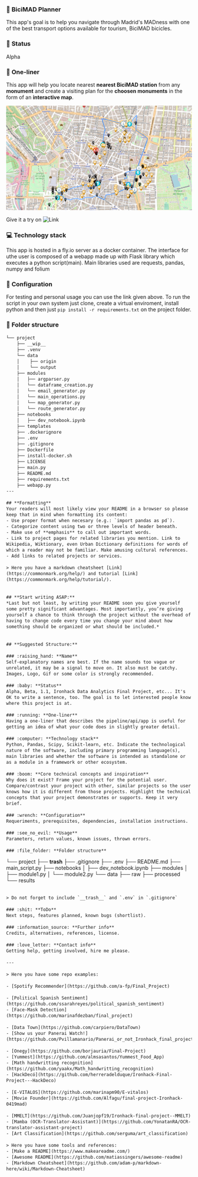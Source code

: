 ### :raising_hand: **BiciMAD Planner** 
This app's goal is to  help you navigate through Madrid's MADness with one of the best transport options available for tourism, BiciMAD bicicles.

### :baby: **Status**
Alpha

### :running: **One-liner**
This app will help you locate nearest **nearest BiciMAD station** from any **monument** and create a visiting plan for the **choosen monuments** in the form of an **interactive map**.

![Image](data/origin/Example_map.png)

Give it a try on ![Link](https://tour-planner.fly.dev/)

### :computer: **Technology stack**
This app is hosted in a fly.io server as a docker container. The interface for uthe user is composed of a webapp made up with Flask library which executes a python script(main). Main libraries used are requests, pandas, numpy and folium

### :wrench: **Configuration**
For testing and personal usage you can use the link given above. To run the script in your own system just clone, create a virtual enviroment, install python and then just `pip install -r requirements.txt` on the project folder.

### :file_folder: **Folder structure**
```
└── project
    ├── __wip__
    ├── .venv
    └── data
    │    ├── origin
    │    └── output
    ├── modules
    │   ├── argparser.py
    │   └── dataframe_creation.py
    │   └── email_generator.py
    │   └── main_operations.py
    │   └── map_generator.py
    │   └── route_generator.py
    ├── notebooks
    │   ├── dev_notebook.ipynb
    ├── templates
    ├── .dockerignore
    ├── .env
    ├── .gitignore
    ├── Dockerfile
    ├── install-docker.sh
    ├── LICENSE
    ├── main.py
    ├── README.md
    ├── requirements.txt
    ├── webapp.py    
---

## **Formatting**
Your readers will most likely view your README in a browser so please keep that in mind when formatting its content: 
- Use proper format when necesary (e.g.: `import pandas as pd`). 
- Categorize content using two or three levels of header beneath. 
- Make use of **emphasis** to call out important words. 
- Link to project pages for related libraries you mention. Link to Wikipedia, Wiktionary, even Urban Dictionary definitions for words of which a reader may not be familiar. Make amusing cultural references. 
- Add links to related projects or services. 

> Here you have a markdown cheatsheet [Link](https://commonmark.org/help/) and tutorial [Link](https://commonmark.org/help/tutorial/).


## **Start writing ASAP:**
*Last but not least, by writing your README soon you give yourself some pretty significant advantages. Most importantly, you’re giving yourself a chance to think through the project without the overhead of having to change code every time you change your mind about how something should be organized or what should be included.*


## **Suggested Structure:**

### :raising_hand: **Name** 
Self-explanatory names are best. If the name sounds too vague or unrelated, it may be a signal to move on. It also must be catchy. Images, Logo, Gif or some color is strongly recommended.

### :baby: **Status**
Alpha, Beta, 1.1, Ironhack Data Analytics Final Project, etc... It's OK to write a sentence, too. The goal is to let interested people know where this project is at.

### :running: **One-liner**
Having a one-liner that describes the pipeline/api/app is useful for getting an idea of what your code does in slightly greater detail. 

### :computer: **Technology stack**
Python, Pandas, Scipy, Scikit-learn, etc. Indicate the technological nature of the software, including primary programming language(s), main libraries and whether the software is intended as standalone or as a module in a framework or other ecosystem.

### :boom: **Core technical concepts and inspiration**
Why does it exist? Frame your project for the potential user. Compare/contrast your project with other, similar projects so the user knows how it is different from those projects. Highlight the technical concepts that your project demonstrates or supports. Keep it very brief.

### :wrench: **Configuration**
Requeriments, prerequisites, dependencies, installation instructions.

### :see_no_evil: **Usage**
Parameters, return values, known issues, thrown errors.

### :file_folder: **Folder structure**
```
└── project
    ├── __trash__
    ├── .gitignore
    ├── .env
    ├── README.md
    ├── main_script.py
    ├── notebooks
    │   ├── dev_notebook.ipynb
    ├── modules
    │   ├── module1.py
    │   └── module2.py
    └── data
        ├── raw
        ├── processed
        └── results
```

> Do not forget to include `__trash__` and `.env` in `.gitignore` 

### :shit: **ToDo**
Next steps, features planned, known bugs (shortlist).

### :information_source: **Further info**
Credits, alternatives, references, license.

### :love_letter: **Contact info**
Getting help, getting involved, hire me please.

---

> Here you have some repo examples:

- [Spotify Recommender](https://github.com/a-fp/Final_Project)

- [Political Spanish Sentiment](https://github.com/ssarahreyes/political_spanish_sentiment)
- [Face-Mask Detection](https://github.com/marinafdezban/final_project)

- [Data Town](https://github.com/carpiero/DataTown)
- [Show us your Panerai Watch!](https://github.com/Pvillamanario/Panerai_or_not_Ironhack_final_project)

- [Onegy](https://github.com/borjauria/Final-Project)
- [Yummest](https://github.com/almsasantos/Yummest_Food_App)
- [Math handwritting recognition](https://github.com/yaakx/Math_handwritting_recognition)
- [HackDecó](https://github.com/herreradelduque/Ironhack-Final-Project---HackDeco)

- [E-VITALOS](https://github.com/marinapm90/E-vitalos)
- [Movie Founder](https://github.com/Alfagu/final-project-Ironhack-0419mad)

- [MMELT](https://github.com/Juanjopf19/Ironhack-final-project--MMELT) 
- [Mamba (OCR-Translator-Assistant)](https://github.com/YonatanRA/OCR-translator-assistant-project)
- [Art Classification](https://github.com/serguma/art_classification)

> Here you have some tools and references:
- [Make a README](https://www.makeareadme.com/)
- [Awesome README](https://github.com/matiassingers/awesome-readme)
- [Markdown Cheatsheet](https://github.com/adam-p/markdown-here/wiki/Markdown-Cheatsheet)

